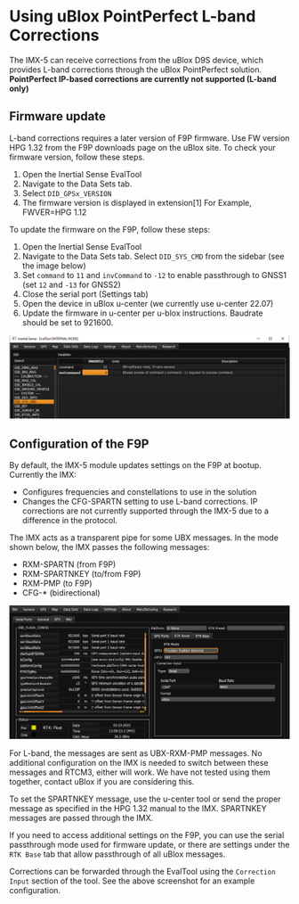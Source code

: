 # Using uBlox PointPerfect L-band Corrections

The IMX-5 can receive corrections from the uBlox D9S device, which provides L-band corrections through the uBlox PointPerfect solution. **PointPerfect IP-based corrections are currently not supported (L-band only)**

## Firmware update

L-band corrections requires a later version of F9P firmware. Use FW version HPG 1.32 from the F9P downloads page on the uBlox site. 
To check your firmware version, follow these steps.

1. Open the Inertial Sense EvalTool
2. Navigate to the Data Sets tab.
3. Select `DID_GPSx_VERSION`
4. The firmware version is displayed in extension[1] For Example, FWVER=HPG 1.12

To update the firmware on the F9P, follow these steps:

1. Open the Inertial Sense EvalTool
2. Navigate to the Data Sets tab. Select `DID_SYS_CMD` from the sidebar (see the image below)
3. Set `command` to `11` and `invCommand` to `-12` to enable passthrough to GNSS1 (set `12` and `-13` for GNSS2)
4. Close the serial port (Settings tab)
5. Open the device in uBlox u-center (we currently use u-center 22.07)
6. Update the firmware in u-center per u-blox instructions. Baudrate should be set to 921600.

![](images/evalPass.png)

## Configuration of the F9P

By default, the IMX-5 module updates settings on the F9P at bootup. Currently the IMX:

- Configures frequencies and constellations to use in the solution
- Changes the CFG-SPARTN setting to use L-band corrections. IP corrections are not currently supported through the IMX-5 due to a difference in the protocol.

The IMX acts as a transparent pipe for some UBX messages. In the mode shown below, the IMX passes the following messages:

- RXM-SPARTN (from F9P)
- RXM-SPARTNKEY (to/from F9P)
- RXM-PMP (to F9P)
- CFG-* (bidirectional)

![](images/roverSettings.png)

For L-band, the messages are sent as UBX-RXM-PMP messages. No additional configuration on the IMX is needed to switch between these messages and RTCM3, either will work. We have not tested using them together, contact uBlox if you are considering this.

To set the SPARTNKEY message, use the u-center tool or send the proper message as specified in the HPG 1.32 manual to the IMX. SPARTNKEY messages are passed through the IMX.

If you need to access additional settings on the F9P, you can use the serial passthrough mode used for firmware update, or there are settings under the `RTK Base` tab that allow passthrough of all uBlox messages.

Corrections can be forwarded through the EvalTool using the `Correction Input` section of the tool. See the above screenshot for an example configuration.
